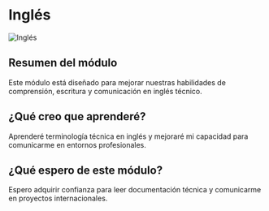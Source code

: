 # Inglés

![Inglés](https://via.placeholder.com/800x100?text=Inglés)

## Resumen del módulo
Este módulo está diseñado para mejorar nuestras habilidades de comprensión, escritura y comunicación en inglés técnico.

## ¿Qué creo que aprenderé?
Aprenderé terminología técnica en inglés y mejoraré mi capacidad para comunicarme en entornos profesionales.

## ¿Qué espero de este módulo?
Espero adquirir confianza para leer documentación técnica y comunicarme en proyectos internacionales.
